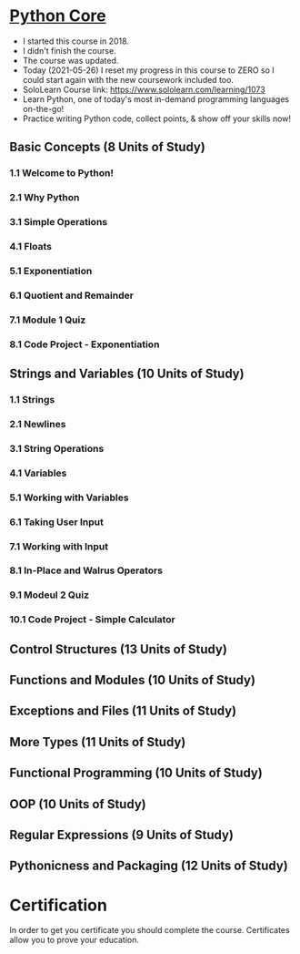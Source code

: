 # [Python Core](https://www.sololearn.com/learning/1073)
* I started this course in 2018. 
* I didn't finish the course. 
* The course was updated. 
* Today (2021-05-26) I reset my progress in this course to ZERO so I could start again with the new coursework included too.
* SoloLearn Course link: https://www.sololearn.com/learning/1073 
* Learn Python, one of today's most in-demand programming languages on-the-go! 
* Practice writing Python code, collect points, & show off your skills now!

## Basic Concepts (8 Units of Study) 
### 1.1 Welcome to Python! 
### 2.1 Why Python 
### 3.1 Simple Operations 
### 4.1 Floats 
### 5.1 Exponentiation 
### 6.1 Quotient and Remainder 
### 7.1 Module 1 Quiz 
### 8.1 Code Project - Exponentiation 

## Strings and Variables (10 Units of Study) 
### 1.1 Strings
### 2.1 Newlines
### 3.1 String Operations 
### 4.1 Variables
### 5.1 Working with Variables 
### 6.1 Taking User Input  
### 7.1 Working with Input 
### 8.1 In-Place and Walrus Operators 
### 9.1 Modeul 2 Quiz 
### 10.1 Code Project - Simple Calculator 

## Control Structures (13 Units of Study)

## Functions and Modules (10 Units of Study)

## Exceptions and Files (11 Units of Study) 

## More Types (11 Units of Study) 

## Functional Programming (10 Units of Study)

## OOP (10 Units of Study)

## Regular Expressions (9 Units of Study) 

## Pythonicness and Packaging (12 Units of Study) 

# Certification 
In order to get you certificate you should complete the course. 
Certificates allow you to prove your education.
